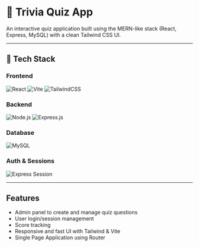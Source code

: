 # 🧠 Trivia Quiz App

An interactive quiz application built using the MERN-like stack (React, Express, MySQL) with a clean Tailwind CSS UI.

---

## 🚀 Tech Stack

### Frontend
![React](https://img.shields.io/badge/Frontend-React-%2361DAFB?logo=react&logoColor=white)
![Vite](https://img.shields.io/badge/Bundler-Vite-646CFF?logo=vite&logoColor=white)
![TailwindCSS](https://img.shields.io/badge/CSS-TailwindCSS-38B2AC?logo=tailwind-css&logoColor=white)

### Backend
![Node.js](https://img.shields.io/badge/Runtime-Node.js-339933?logo=node.js&logoColor=white)
![Express.js](https://img.shields.io/badge/Framework-Express-000000?logo=express&logoColor=white)

### Database
![MySQL](https://img.shields.io/badge/Database-MySQL-4479A1?logo=mysql&logoColor=white)

### Auth & Sessions
![Express Session](https://img.shields.io/badge/Auth-Express--Session-blue)

---
## Features

- Admin panel to create and manage quiz questions
- User login/session management
- Score tracking
- Responsive and fast UI with Tailwind & Vite
- Single Page Application using Router

